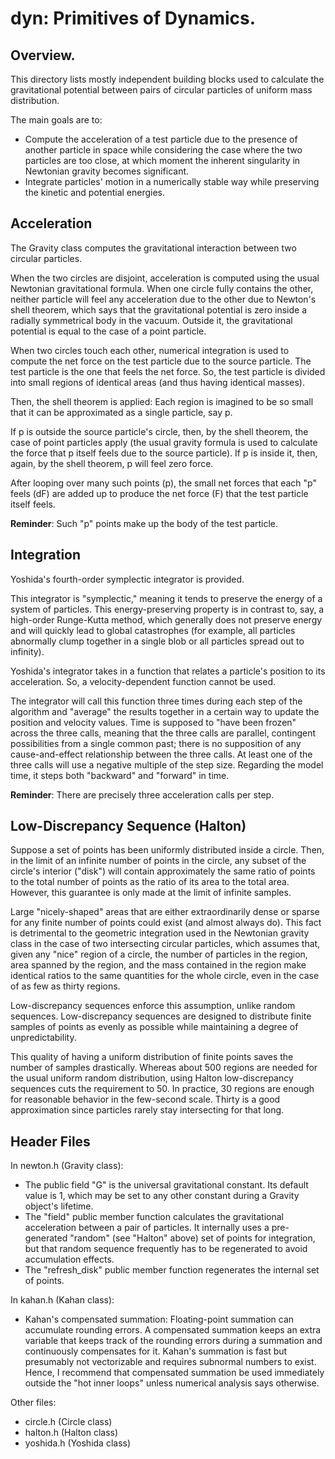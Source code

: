 # dyn: Primitives of Dynamics.

## Overview.

This directory lists mostly independent building blocks used to calculate the gravitational potential between pairs of
circular particles of uniform mass distribution.

The main goals are to:

- Compute the acceleration of a test particle due to the presence of another particle in space while considering the
  case where the two particles are too close, at which moment the inherent singularity in Newtonian gravity becomes
  significant.
- Integrate particles' motion in a numerically stable way while preserving the kinetic and potential energies.

## Acceleration

The Gravity class computes the gravitational interaction between two circular particles.

When the two circles are disjoint, acceleration is computed using the usual Newtonian gravitational formula. When one
circle fully contains the other, neither particle will feel any acceleration due to the other due to Newton's shell
theorem, which says that the gravitational potential is zero inside a radially symmetrical body in the vacuum. Outside
it, the gravitational potential is equal to the case of a point particle.

When two circles touch each other, numerical integration is used to compute the net force on the test particle due to
the source particle. The test particle is the one that feels the net force. So, the test particle is divided into small
regions of identical areas (and thus having identical masses).

Then, the shell theorem is applied: Each region is imagined to be so small that it can be approximated as a single
particle, say p.

If p is outside the source particle's circle, then, by the shell theorem, the case of point particles apply (the usual
gravity formula is used to calculate the force that p itself feels due to the source particle). If p is inside it, then,
again, by the shell theorem, p will feel zero force.

After looping over many such points (p), the small net forces that each "p" feels (dF) are added up to produce the net
force (F) that the test particle itself feels.

**Reminder**: Such "p" points make up the body of the test particle.

## Integration

Yoshida's fourth-order symplectic integrator is provided.

This integrator is "symplectic," meaning it tends to preserve the energy of a system of particles. This
energy-preserving property is in contrast to, say, a high-order Runge-Kutta method, which generally does not preserve
energy and will quickly lead to global catastrophes (for example, all particles abnormally clump together in a single
blob or all particles spread out to infinity).

Yoshida's integrator takes in a function that relates a particle's position to its acceleration. So, a
velocity-dependent function cannot be used.

The integrator will call this function three times during each step of the algorithm and "average" the results together
in a certain way to update the position and velocity values. Time is supposed to "have been frozen" across the three
calls, meaning that the three calls are parallel, contingent possibilities from a single common past; there is no
supposition of any cause-and-effect relationship between the three calls. At least one of the three calls will use a
negative multiple of the step size. Regarding the model time, it steps both "backward" and "forward" in time.

**Reminder**: There are precisely three acceleration calls per step.

## Low-Discrepancy Sequence (Halton)

Suppose a set of points has been uniformly distributed inside a circle. Then, in the limit of an infinite number of
points in the circle, any subset of the circle's interior ("disk") will contain approximately the same ratio of points
to the total number of points as the ratio of its area to the total area. However, this guarantee is only made at the
limit of infinite samples.

Large "nicely-shaped" areas that are either extraordinarily dense or sparse for any finite number of points could
exist (and almost always do). This fact is detrimental to the geometric integration used in the Newtonian gravity class
in the case of two intersecting circular particles, which assumes that, given any "nice" region of a circle, the number
of particles in the region, area spanned by the region, and the mass contained in the region make identical ratios to
the same quantities for the whole circle, even in the case of as few as thirty regions.

Low-discrepancy sequences enforce this assumption, unlike random sequences. Low-discrepancy sequences are designed to
distribute finite samples of points as evenly as possible while maintaining a degree of unpredictability.

This quality of having a uniform distribution of finite points saves the number of samples drastically. Whereas about
500 regions are needed for the usual uniform random distribution, using Halton low-discrepancy sequences cuts the
requirement to 50. In practice, 30 regions are enough for reasonable behavior in the few-second scale. Thirty is a good
approximation since particles rarely stay intersecting for that long.

## Header Files

In newton.h (Gravity class):

- The public field "G" is the universal gravitational constant. Its default value is 1, which may be set to any other
  constant during a Gravity object's lifetime.
- The "field" public member function calculates the gravitational acceleration between a pair of particles. It
  internally uses a pre-generated "random" (see "Halton" above) set of points for integration, but that random sequence
  frequently has to be regenerated to avoid accumulation effects.
- The "refresh_disk" public member function regenerates the internal set of points.

In kahan.h (Kahan class):

- Kahan's compensated summation: Floating-point summation can accumulate rounding errors. A compensated summation keeps
  an extra variable that keeps track of the rounding errors during a summation and continuously compensates for it.
  Kahan's summation is fast but presumably not vectorizable and requires subnormal numbers to exist. Hence, I recommend
  that compensated summation be used immediately outside the "hot inner loops" unless numerical analysis says otherwise.

Other files:

- circle.h (Circle class)
- halton.h (Halton class)
- yoshida.h (Yoshida class)
